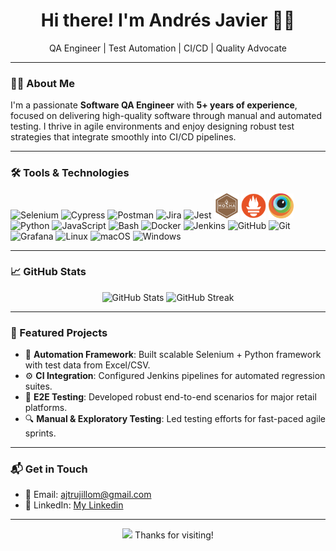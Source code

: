 <!-- 👋 Welcome -->
<h1 align="center">Hi there! I'm Andrés Javier 👨‍💻</h1>
<p align="center">QA Engineer | Test Automation | CI/CD | Quality Advocate</p>

---

### 👨‍💻 About Me  
I'm a passionate **Software QA Engineer** with **5+ years of experience**, focused on delivering high-quality software through manual and automated testing. I thrive in agile environments and enjoy designing robust test strategies that integrate smoothly into CI/CD pipelines.

---

### 🛠️ Tools & Technologies  
<p align="left">
  <!-- QA & Automation -->
  <img src="https://cdn.jsdelivr.net/gh/devicons/devicon/icons/selenium/selenium-original.svg" alt="Selenium" width="40" height="40"/>
  <img src="https://cdn.jsdelivr.net/gh/devicons/devicon/icons/cypressio/cypressio-original.svg" alt="Cypress" width="40" height="40"/>
  <img src="https://www.vectorlogo.zone/logos/getpostman/getpostman-icon.svg" alt="Postman" width="40" height="40"/>
  <img src="https://cdn.jsdelivr.net/gh/devicons/devicon/icons/jira/jira-original.svg" alt="Jira" width="40" height="40"/>
  <img src="https://cdn.jsdelivr.net/gh/devicons/devicon/icons/jest/jest-plain.svg" alt="Jest" width="40" height="40"/>
  <img src="https://raw.githubusercontent.com/devicons/devicon/master/icons/mocha/mocha-plain.svg" alt="Mocha" width="40" height="40"/>
  <img src="https://raw.githubusercontent.com/cncf/artwork/master/projects/prometheus/icon/color/prometheus-icon-color.svg" alt="Prometheus" width="40" height="40"/>
  <img src="https://raw.githubusercontent.com/devicons/devicon/master/icons/browserstack/browserstack-original.svg" alt="BrowserStack" width="40" height="40"/>

  <!-- Languages -->
  <img src="https://cdn.jsdelivr.net/gh/devicons/devicon/icons/python/python-original.svg" alt="Python" width="40" height="40"/>
  <img src="https://cdn.jsdelivr.net/gh/devicons/devicon/icons/javascript/javascript-original.svg" alt="JavaScript" width="40" height="40"/>
  <img src="https://cdn.jsdelivr.net/gh/devicons/devicon/icons/bash/bash-original.svg" alt="Bash" width="40" height="40"/>

  <!-- DevOps / Infra -->
  <img src="https://cdn.jsdelivr.net/gh/devicons/devicon/icons/docker/docker-original.svg" alt="Docker" width="40" height="40"/>
  <img src="https://cdn.jsdelivr.net/gh/devicons/devicon/icons/jenkins/jenkins-original.svg" alt="Jenkins" width="40" height="40"/>
  <img src="https://cdn.jsdelivr.net/gh/devicons/devicon/icons/github/github-original.svg" alt="GitHub" width="40" height="40"/>
  <img src="https://cdn.jsdelivr.net/gh/devicons/devicon/icons/git/git-original.svg" alt="Git" width="40" height="40"/>

  <!-- Monitoring -->
  <img src="https://cdn.jsdelivr.net/gh/devicons/devicon/icons/grafana/grafana-original.svg" alt="Grafana" width="40" height="40"/>

  <!-- OS -->
  <img src="https://cdn.jsdelivr.net/gh/devicons/devicon/icons/linux/linux-original.svg" alt="Linux" width="40" height="40"/>
  <img src="https://cdn.jsdelivr.net/gh/devicons/devicon/icons/apple/apple-original.svg" alt="macOS" width="40" height="40"/>
  <img src="https://cdn.jsdelivr.net/gh/devicons/devicon/icons/windows8/windows8-original.svg" alt="Windows" width="40" height="40"/>
</p>

---

### 📈 GitHub Stats  

<p align="center">
  <img src="https://github-readme-stats.vercel.app/api?username=Ajtrujillom&show_icons=true&theme=dark&hide_title=false&hide_border=false" width="47%" alt="GitHub Stats"/>
  <img src="https://github-readme-streak-stats.herokuapp.com/?user=Ajtrujillom&theme=dark&background=000000&hide_border=false" width="47%" alt="GitHub Streak"/>
</p>

---

### 🚀 Featured Projects  
- 🧪 **Automation Framework**: Built scalable Selenium + Python framework with test data from Excel/CSV.
- ⚙️ **CI Integration**: Configured Jenkins pipelines for automated regression suites.
- 🧾 **E2E Testing**: Developed robust end-to-end scenarios for major retail platforms.
- 🔍 **Manual & Exploratory Testing**: Led testing efforts for fast-paced agile sprints.

---

### 📬 Get in Touch  
- 📧 Email: ajtrujillom@gmail.com  
- 🔗 LinkedIn: [My Linkedin](https://www.linkedin.com/in/ajtrujillom/)

---

<p align="center">
  <img src="https://media.giphy.com/media/hvRJCLFzcasrR4ia7z/giphy.gif" width="30px"/> Thanks for visiting!
</p>
